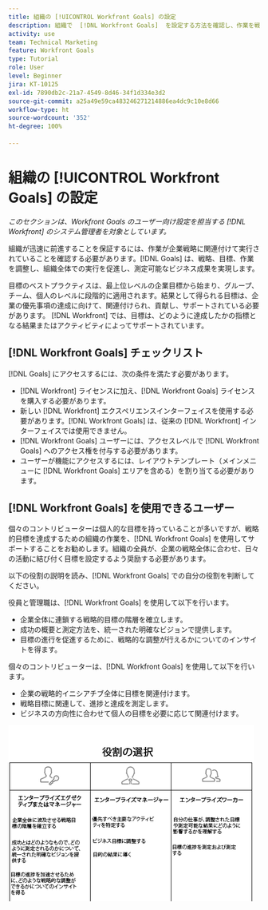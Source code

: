 ```yaml
---
title: 組織の [!UICONTROL Workfront Goals] の設定
description: 組織で  [!DNL Workfront Goals]  を設定する方法を確認し、作業を戦略に関連付けて確実に実行できるようにします。
activity: use
team: Technical Marketing
feature: Workfront Goals
type: Tutorial
role: User
level: Beginner
jira: KT-10125
exl-id: 7890db2c-21a7-4549-8d46-34f1d334e3d2
source-git-commit: a25a49e59ca483246271214886ea4dc9c10e8d66
workflow-type: ht
source-wordcount: '352'
ht-degree: 100%

---
```


# 組織の [!UICONTROL Workfront Goals] の設定

*このセクションは、Workfront Goals のユーザー向け設定を担当する [!DNL Workfront] のシステム管理者を対象としています。*

組織が迅速に前進することを保証するには、作業が企業戦略に関連付けて実行されていることを確認する必要があります。[!DNL   Goals] は、戦略、目標、作業を調整し、組織全体での実行を促進し、測定可能なビジネス成果を実現します。

目標のベストプラクティスは、最上位レベルの企業目標から始まり、グループ、チーム、個人のレベルに段階的に適用されます。結果として得られる目標は、企業の優先事項の達成に向けて、関連付けられ、貢献し、サポートされている必要があります。 [!DNL Workfront] では、目標は、どのように達成したかの指標となる結果またはアクティビティによってサポートされています。

## [!DNL Workfront Goals] チェックリスト

[!DNL   Goals] にアクセスするには、次の条件を満たす必要があります。

* [!DNL Workfront] ライセンスに加え、[!DNL Workfront Goals] ライセンスを購入する必要があります。
* 新しい [!DNL Workfront] エクスペリエンスインターフェイスを使用する必要があります。[!DNL Workfront Goals] は、従来の [!DNL Workfront] インターフェイスでは使用できません。
* [!DNL Workfront Goals] ユーザーには、アクセスレベルで [!DNL Workfront Goals] へのアクセス権を付与する必要があります。
* ユーザーが機能にアクセスするには、レイアウトテンプレート（メインメニューに [!DNL Workfront Goals] エリアを含める）を割り当てる必要があります。

## [!DNL Workfront Goals] を使用できるユーザー

個々のコントリビューターは個人的な目標を持っていることが多いですが、戦略的目標を達成するための組織の作業を、[!DNL Workfront Goals] を使用してサポートすることをお勧めします。組織の全員が、企業の戦略全体に合わせ、日々の活動に結び付く目標を設定するよう奨励する必要があります。

以下の役割の説明を読み、[!DNL Workfront Goals] での自分の役割を判断してください。

役員と管理職は、[!DNL Workfront Goals] を使用して以下を行います。

* 企業全体に連鎖する戦略的目標の階層を確立します。
* 成功の概要と測定方法を、統一された明確なビジョンで提供します。
* 目標の進行を促進するために、戦略的な調整が行えるかについてのインサイトを得ます。

個々のコントリビューターは、[!DNL Workfront Goals] を使用して以下を行います。

* 企業の戦略的イニシアチブ全体に目標を関連付けます。
* 戦略目標に関連して、進捗と達成を測定します。
* ビジネスの方向性に合わせて個人の目標を必要に応じて関連付けます。

![Workfront Goals の様々な役割の図](assets/01-workfront-goals-choose-your-role.png)
